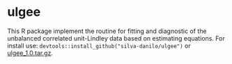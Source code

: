 # ulgee

This R package implement the routine for fitting and diagnostic of the unbalanced correlated unit-Lindley data based on estimating equations. For install use: `devtools::install_github("silva-danilo/ulgee")` or [ulgee_1.0.tar.gz](https://github.com/silva-danilo/ulgee/files/9789657/ulgee_1.0.tar.gz).
